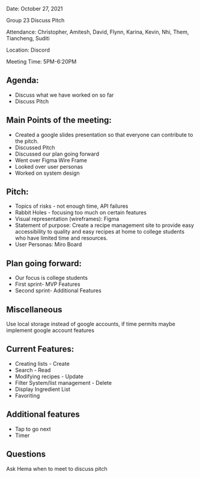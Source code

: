 Date: October 27, 2021  

Group 23 Discuss Pitch  

Attendance: Christopher, Amitesh, David, Flynn, Karina, Kevin, Nhi, Them, Tiancheng, Suditi  

Location: Discord  

Meeting Time: 5PM-6:20PM  

## Agenda:  
- Discuss what we have worked on so far  
- Discuss Pitch  

## Main Points of the meeting:
- Created a google slides presentation so that everyone can contribute to the pitch.
- Discussed Pitch
- Discussed our plan going forward
- Went over Figma Wire Frame 
- Looked over user personas
- Worked on system design

## Pitch:
- Topics of risks - not enough time, API failures 
- Rabbit Holes - focusing too much on certain features
- Visual representation (wireframes): Figma
- Statement of purpose: Create a recipe management site to provide easy accessibility to quality and easy recipes at home to college students who have limited time and resources.
- User Personas: Miro Board

## Plan going forward:
- Our focus is college students
- First sprint- MVP Features
- Second sprint- Additional Features

## Miscellaneous
Use local storage instead of google accounts, if time permits maybe implement google account features  

## Current Features:
- Creating lists - Create
- Search - Read
- Modifying recipes - Update
- Filter System/list management - Delete
- Display Ingredient List 
- Favoriting 

## Additional features
- Tap to go next  
- Timer

## Questions
Ask Hema when to meet to discuss pitch 

